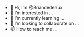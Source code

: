 - 👋 Hi, I’m @Briandedeaux
- 👀 I’m interested in ...
- 🌱 I’m currently learning ...
- 💞️ I’m looking to collaborate on ...
- 📫 How to reach me ...

<!---
Briandedeaux/Briandedeaux is a ✨ special ✨ repository because its `README.md` (this file) appears on your GitHub profile.
You can click the Preview link to take a look at your changes.
--->
